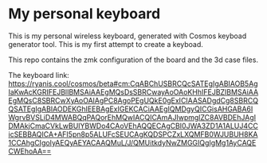 # My personal keyboard

This is my personal wireless keyboard, generated with Cosmos keyboad generator tool. This is my first attempt to create a keyboad.

This repo contains the zmk configuration of the board and the 3d case files.

The keyboard link: https://ryanis.cool/cosmos/beta#cm:CqABChUSBRCQcSATEgIgABIAOB5AgIaKwAcKGRIFEJBlIBMSAiAAEgMQsDsSBRCwayAoOAoKHhIFEJBZIBMSAiAAEgMQsC8SBRCwXyAoOAlAgPC8AgoPEgUQkE0gExICIAASADgdCg8SBRCQQSATEgIgABIAODEKGhIEEBAgExIGEKCACiAAEgIQMDgyQICGisAHGABA6IWgrvBVSLiD4MWABQqPAQorEhMQwIACQICAmAJIwpmglZC8AVBDEhJAgIDMAkjCmaCVkLwBUIYBWDo4CAoVEhAQQECAgCBI0JWA3ZD1A1ALUJ4CCicSEBBAQICA+AFI5pn8p5ALUFcSEUCAgKQDSPCZxLXQMFB0WJUBUH8KA1CCAhgCIgoIyAEQyAEYACAAQMuL/J/QMUitkdyNwZMGGIQgIgMg1AyCAQECWEhoAA==

